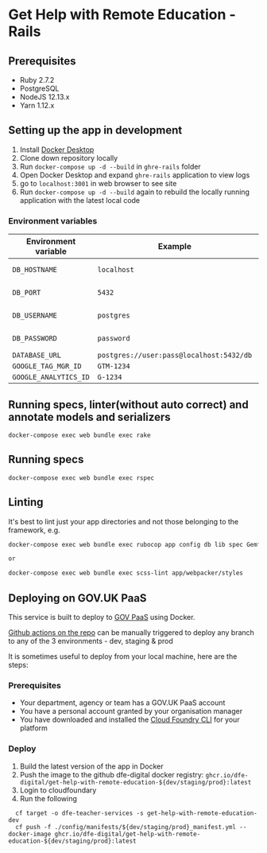 # Get Help with Remote Education - Rails

## Prerequisites

- Ruby 2.7.2
- PostgreSQL
- NodeJS 12.13.x
- Yarn 1.12.x

## Setting up the app in development

1. Install [Docker Desktop](https://www.docker.com/products/docker-desktop)
2. Clone down repository locally
3. Run `docker-compose up -d --build` in `ghre-rails` folder
4. Open Docker Desktop and expand `ghre-rails` application to view logs
5. go to `localhost:3001` in web browser to see site
6. Run `docker-compose up -d --build` again to rebuild the locally running application with the latest local code

### Environment variables

| Environment variable 	    | Example                                	  | Notes                                                                |
|------------------------   |------------------------------------------ |--------------------------------------------------------------------- |
| `DB_HOSTNAME`             | `localhost`                              	| Development/test environment only                                    |
| `DB_PORT`                 | `5432`                                   	| Development/test environment only                                    |
| `DB_USERNAME`             | `postgres`                               	| Development/test environment only                                    |
| `DB_PASSWORD`             | `password`                               	| Development/test environment only                                    |
| `DATABASE_URL`            | `postgres://user:pass@localhost:5432/db` 	|                                                                      |
| `GOOGLE_TAG_MGR_ID`       | `GTM-1234`                               	|                                                                      |
| `GOOGLE_ANALYTICS_ID`     | `G-1234`                                 	|                                                                      |

## Running specs, linter(without auto correct) and annotate models and serializers
```
docker-compose exec web bundle exec rake
```

## Running specs
```
docker-compose exec web bundle exec rspec
```

## Linting

It's best to lint just your app directories and not those belonging to the framework, e.g.

```bash
docker-compose exec web bundle exec rubocop app config db lib spec Gemfile --format clang -a

or

docker-compose exec web bundle exec scss-lint app/webpacker/styles
```

## Deploying on GOV.UK PaaS

This service is built to deploy to [GOV PaaS](https://www.cloud.service.gov.uk/) using Docker.

[Github actions on the repo](https://github.com/DFE-Digital/get-help-with-remote-education/actions) can be manually triggered to deploy any branch to any of the 3 environments - dev, staging & prod

It is sometimes useful to deploy from your local machine, here are the steps:

### Prerequisites

- Your department, agency or team has a GOV.UK PaaS account
- You have a personal account granted by your organisation manager
- You have downloaded and installed the [Cloud Foundry CLI](https://github.com/cloudfoundry/cli#downloads) for your platform

### Deploy

1. Build the latest version of the app in Docker
2. Push the image to the github dfe-digital docker registry: `ghcr.io/dfe-digital/get-help-with-remote-education-${dev/staging/prod}:latest`
3. Login to cloudfoundary
4. Run the following
```
  cf target -o dfe-teacher-services -s get-help-with-remote-education-dev
  cf push -f ./config/manifests/${dev/staging/prod}_manifest.yml --docker-image ghcr.io/dfe-digital/get-help-with-remote-education-${dev/staging/prod}:latest
```
